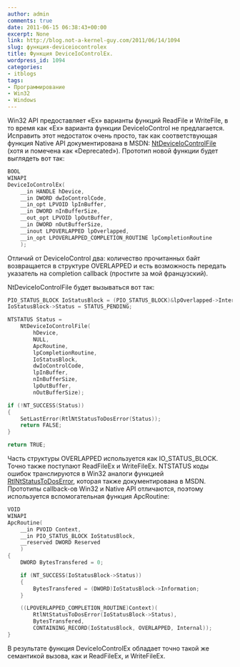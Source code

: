 ```yaml
---
author: admin
comments: true
date: 2011-06-15 06:38:43+00:00
excerpt: None
link: http://blog.not-a-kernel-guy.com/2011/06/14/1094
slug: функция-deviceiocontrolex
title: Функция DeviceIoControlEx.
wordpress_id: 1094
categories:
- itblogs
tags:
- Программирование
- Win32
- Windows
---
```


Win32 API предоставляет «Ex» варианты функций ReadFile и WriteFile, в то время как «Ex» варианта функции DeviceIoControl не предлагается. Исправить этот недостаток очень просто, так как соответствующая функция Native API документирована в MSDN: [NtDeviceIoControlFile](http://msdn.microsoft.com/en-us/library/ms648411(v=vs.85).aspx) (хотя и помечена как «Deprecated»). Прототип новой функции будет выглядеть вот так:



```cpp
BOOL
WINAPI
DeviceIoControlEx(
    __in HANDLE hDevice,
    __in DWORD dwIoControlCode,
    __in_opt LPVOID lpInBuffer,
    __in DWORD nInBufferSize,
    __out_opt LPVOID lpOutBuffer,
    __in DWORD nOutBufferSize,
    __inout LPOVERLAPPED lpOverlapped,
    __in_opt LPOVERLAPPED_COMPLETION_ROUTINE lpCompletionRoutine
    );
```



Отличий от DeviceIoControl два: количество прочитанных байт возвращается в структуре OVERLAPPED и есть возможность передать указатель на completion callback (простите за мой французский).

NtDeviceIoControlFile будет вызываться вот так:



```cpp
PIO_STATUS_BLOCK IoStatusBlock = (PIO_STATUS_BLOCK)&lpOverlapped->Internal;
IoStatusBlock->Status = STATUS_PENDING;

NTSTATUS Status =
    NtDeviceIoControlFile(
        hDevice,
        NULL,
        ApcRoutine,
        lpCompletionRoutine,
        IoStatusBlock,
        dwIoControlCode,
        lpInBuffer,
        nInBufferSize,
        lpOutBuffer,
        nOutBufferSize);

if (!NT_SUCCESS(Status))
{
    SetLastError(RtlNtStatusToDosError(Status));
    return FALSE;
}

return TRUE;
```



Часть структуры OVERLAPPED используется как IO_STATUS_BLOCK. Точно также поступают ReadFileEx и WriteFileEx. NTSTATUS коды ошибок транслируются в Win32 аналоги функцией [RtlNtStatusToDosError](http://msdn.microsoft.com/en-us/library/ms680600(VS.85).aspx), которая также документирована в MSDN. Прототипы callback-ов Win32 и Native API отличаются, поэтому используется вспомогательная функция ApcRoutine:



```cpp
VOID
WINAPI
ApcRoutine(
    __in PVOID Context,
    __in PIO_STATUS_BLOCK IoStatusBlock,
    __reserved DWORD Reserved
    )
{
    DWORD BytesTransfered = 0;

    if (NT_SUCCESS(IoStatusBlock->Status))
    {
        BytesTransfered = (DWORD)IoStatusBlock->Information;
    }

    ((LPOVERLAPPED_COMPLETION_ROUTINE)Context)(
        RtlNtStatusToDosError(IoStatusBlock->Status),
        BytesTransfered,
        CONTAINING_RECORD(IoStatusBlock, OVERLAPPED, Internal));
}
```



В результате функция DeviceIoControlEx обладает точно такой же семантикой вызова, как и ReadFileEx, и WriteFileEx.

